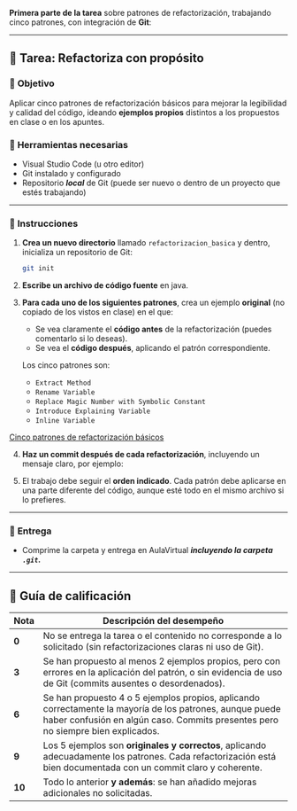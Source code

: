 **Primera parte de la tarea** sobre patrones de refactorización, trabajando cinco patrones, con integración de **Git**:

---

## 🧪 **Tarea: Refactoriza con propósito**

### 🎯 **Objetivo**

Aplicar cinco patrones de refactorización básicos para mejorar la legibilidad y calidad del código, ideando **ejemplos propios** distintos a los propuestos en clase o en los apuntes.

### 🧰 **Herramientas necesarias**

* Visual Studio Code (u otro editor)
* Git instalado y configurado
* Repositorio ***local*** de Git (puede ser nuevo o dentro de un proyecto que estés trabajando)

---

### 🔧 **Instrucciones**

1. **Crea un nuevo directorio** llamado `refactorizacion_basica` y dentro, inicializa un repositorio de Git:

   ```bash
   git init
   ```

2. **Escribe un archivo de código fuente** en java.

3. **Para cada uno de los siguientes patrones**, crea un ejemplo **original** (no copiado de los vistos en clase) en el que:

   * Se vea claramente el **código antes** de la refactorización (puedes comentarlo si lo deseas).
   * Se vea el **código después**, aplicando el patrón correspondiente.

   Los cinco patrones son:

   * `Extract Method`
   * `Rename Variable`
   * `Replace Magic Number with Symbolic Constant`
   * `Introduce Explaining Variable`
   * `Inline Variable`

[Cinco patrones de refactorización básicos](../web/patronesBasicos.md)

4. **Haz un commit después de cada refactorización**, incluyendo un mensaje claro, por ejemplo:

5. El trabajo debe seguir el **orden indicado**. Cada patrón debe aplicarse en una parte diferente del código, aunque esté todo en el mismo archivo si lo prefieres.

---

### 📌 **Entrega**

* Comprime la carpeta y entrega en AulaVirtual ***incluyendo la carpeta `.git`.***

---

## 🧮 **Guía de calificación**

| Nota   | Descripción del desempeño                                                    |
| ------ | ----------------------------------------------------------------------------------------------------------------------------------------------------------------------------------------- |
| **0**  | No se entrega la tarea o el contenido no corresponde a lo solicitado (sin refactorizaciones claras ni uso de Git).                                                                                                                                                                         |
| **3**  | Se han propuesto al menos 2 ejemplos propios, pero con errores en la aplicación del patrón, o sin evidencia de uso de Git (commits ausentes o desordenados).                                                                                                                               |
| **6**  | Se han propuesto 4 o 5 ejemplos propios, aplicando correctamente la mayoría de los patrones, aunque puede haber confusión en algún caso. Commits presentes pero no siempre bien explicados.                                                                                                |
| **9**  | Los 5 ejemplos son **originales y correctos**, aplicando adecuadamente los patrones. Cada refactorización está bien documentada con un commit claro y coherente.                                                                                                                           |
| **10** | Todo lo anterior **y además**: se han añadido mejoras adicionales no solicitadas. |




